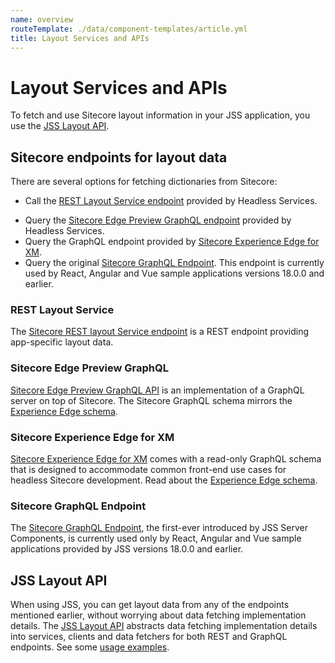 ```yaml
---
name: overview
routeTemplate: ./data/component-templates/article.yml
title: Layout Services and APIs
---
```

# Layout Services and APIs

To fetch and use Sitecore layout information in your JSS application, you use the [JSS Layout API](#jss-layout-api). 

## Sitecore endpoints for layout data

There are several options for fetching dictionaries from Sitecore: 

- Call the [REST Layout Service endpoint](/docs/fundamentals/services/layout/sitecore-layout-service) provided by Headless Services.
<!-- @TODO - Ask about product name for the endpoint with mirrored-edge schema -->
- Query the [Sitecore Edge Preview GraphQL endpoint](#sitecore-graphql) provided by Headless Services. 
- Query the GraphQL endpoint provided by [Sitecore Experience Edge for XM](#sitecore-experience-edge-for-xm).
- Query the original [Sitecore GraphQL Endpoint](/docs/techniques/graphql/graphql-overview#configuring-a-graphql-endpoint). This endpoint is currently used by React, Angular and Vue sample applications versions 18.0.0 and earlier.

### REST Layout Service
The [Sitecore REST layout Service endpoint](/docs/fundamentals/services/layout/sitecore-layout-service) is a REST endpoint providing app-specific layout data.
### Sitecore Edge Preview GraphQL
[Sitecore Edge Preview GraphQL API](https://doc.sitecore.com/en/developers/101/developer-tools/the-architecture-of-sitecore-experience-edge-for-xm.html#the-preview-graphql-endpoint_body) is an implementation of a GraphQL server on top of Sitecore. The Sitecore GraphQL schema mirrors the [Experience Edge schema](https://doc.sitecore.com/developers/101/developer-tools/en/the-experience-edge-schema.html).
### Sitecore Experience Edge for XM
[Sitecore Experience Edge for XM](https://doc.sitecore.com/developers/101/developer-tools/en/introducing-sitecore-experience-edge-for-xm.html) comes with a read-only GraphQL schema that is designed to accommodate common front-end use cases for headless Sitecore development. Read about the [Experience Edge schema](https://doc.sitecore.com/developers/101/developer-tools/en/the-experience-edge-schema.html).
### Sitecore GraphQL Endpoint
The [Sitecore GraphQL Endpoint](/docs/techniques/graphql/graphql-overview#configuring-a-graphql-endpoint), the first-ever introduced by JSS Server Components, is currently used only by React, Angular and Vue sample applications provided by JSS versions 18.0.0 and earlier.

## JSS Layout API
When using JSS, you can get layout data from any of the endpoints mentioned earlier, without worrying about data fetching implementation details. The [JSS Layout API](/docs/fundamentals/services/layout/jss-layout-api) abstracts data fetching implementation details into services, clients and data fetchers for both REST and GraphQL endpoints. See some [usage examples](/docs/fundamentals/services/layout/jss-layout-api#examples).